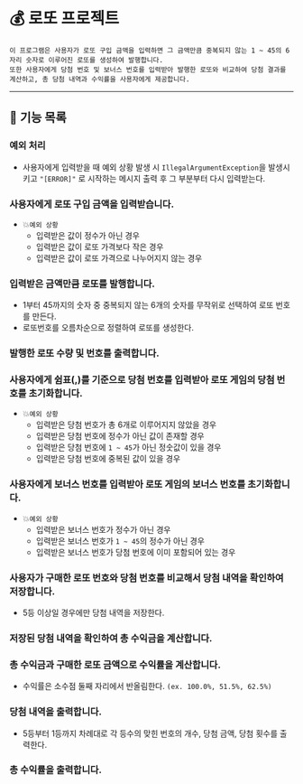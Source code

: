# 💰 로또 프로젝트
```
이 프로그램은 사용자가 로또 구입 금액을 입력하면 그 금액만큼 중복되지 않는 1 ~ 45의 6자리 숫자로 이루어진 로또를 생성하여 발행합니다.
또한 사용자에게 당첨 번호 및 보너스 번호를 입력받아 발행한 로또와 비교하여 당첨 결과를 계산하고, 총 당첨 내역과 수익률을 사용자에게 제공합니다.
```
---

## 📝 기능 목록

### 예외 처리
 - 사용자에게 입력받을 때 예외 상황 발생 시 `IllegalArgumentException`을 발생시키고 `"[ERROR]"` 로 시작하는 메시지 출력 후 그 부분부터 다시 입력받는다.

### 사용자에게 로또 구입 금액을 입력받습니다.
  - 💥`예외 상황`
    - 입력받은 값이 정수가 아닌 경우
    - 입력받은 값이 로또 가격보다 작은 경우
    - 입력받은 값이 로또 가격으로 나누어지지 않는 경우

### 입력받은 금액만큼 로또를 발행합니다.
  - 1부터 45까지의 숫자 중 중복되지 않는 6개의 숫자를 무작위로 선택하여 로또 번호를 만든다. 
  - 로또번호를 오름차순으로 정렬하여 로또를 생성한다.

### 발행한 로또 수량 및 번호를 출력합니다.

### 사용자에게 쉼표(,)를 기준으로 당첨 번호를 입력받아 로또 게임의 당첨 번호를 초기화합니다. 
  - 💥`예외 상황`
    - 입력받은 당첨 번호가 총 6개로 이루어지지 않았을 경우
    - 입력받은 당첨 번호에 정수가 아닌 값이 존재할 경우
    - 입력받은 당첨 번호에 `1 ~ 45`가 아닌 정숫값이 있을 경우
    - 입력받은 당첨 번호에 중복된 값이 있을 경우


### 사용자에게 보너스 번호를 입력받아 로또 게임의 보너스 번호를 초기화합니다. 
  - 💥`예외 상황`
    - 입력받은 보너스 번호가 정수가 아닌 경우
    - 입력받은 보너스 번호가 `1 ~ 45`의 정수가 아닌 경우
    - 입력받은 보너스 번호가 당첨 번호에 이미 포함되어 있는 경우

### 사용자가 구매한 로또 번호와 당첨 번호를 비교해서 당첨 내역을 확인하여 저장합니다.
  - 5등 이상일 경우에만 당첨 내역을 저장한다.

### 저장된 당첨 내역을 확인하여 총 수익금을 계산합니다.

### 총 수익금과 구매한 로또 금액으로 수익률을 계산합니다.
  - 수익률은 소수점 둘째 자리에서 반올림한다. `(ex. 100.0%, 51.5%, 62.5%)`

### 당첨 내역을 출력합니다.
  - 5등부터 1등까지 차례대로 각 등수의 맞힌 번호의 개수, 당첨 금액, 당첨 횟수를 출력한다.

### 총 수익률을 출력합니다.

